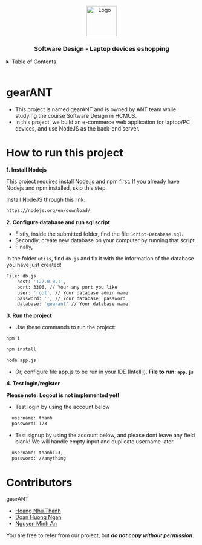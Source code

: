 <!-- PROJECT LOGO -->
<br />
<div align="center">
  <a href="https://github.com/harris1111/Project-TKPM-GearANT">
    <img src="https://i.imgur.com/5g0Inms.png" alt="Logo" width="80" height="80">
  </a>

  <h3 align="center">Software Design - Laptop devices eshopping</h3>
</div>

<!-- TABLE OF CONTENTS -->
<details>
  <summary>Table of Contents</summary>
  <ol>
    <li>
      <a href="#gearANT">gearANT</a>
    </li>
    <li>
      <a href="#how-to-run-this-project">How to run this project</a>
    </li>
    <li>
      <a href="#contributors">Contributors</a>
    </li>
  </ol>
</details>

<br/>

# gearANT

- This project is named gearANT and is owned by ANT team while studying the course Software Design in HCMUS. 
- In this project, we build an e-commerce web application for laptop/PC devices, and use NodeJS as the back-end server.

# How to run this project

**1. Install Nodejs**

This project requires install [Node.js](https://nodejs.org/) and npm first. If you already have Nodejs and npm installed, skip this step.

Install NodeJS through this link:
```sh
https://nodejs.org/en/download/
```

**2. Configure database and run sql script**

- Fistly, inside the submitted folder, find the file ```Script-Database.sql```.
- Secondly, create new database on your computer by running that script.
- Finally, 

In the folder ```utils```, find ```db.js``` and fix it with the information of the database you have just created!
```sh
File: db.js
    host: '127.0.0.1',
    port: 3306, // Your any port you like
    user: 'root', // Your database admin name
    password: '', // Your database  password
    database: 'gearant' // Your database name
```

**3. Run the project**

- Use these commands to run the project:
```sh
npm i
```
```sh
npm install
```
```sh
node app.js
```
- Or, configure file app.js to be run in your IDE (Intellij). **File to run: ```app.js```**

**4. Test login/register**

**Please note: Logout is not implemented yet!**

- Test login by using the account below
```sh
  username: thanh
  password: 123
```

- Test signup by using the account below, and please dont leave any field blank!
We will handle empty input and duplicate username later.
```sh
  username: thanh123,
  password: //anything
```


# Contributors

gearANT
- [Hoang Nhu Thanh](https://github.com/thanhhoang4869)
- [Doan Huong Ngan](https://github.com/19127049)
- [Nguyen Minh An](https://github.com/harris1111)

You are free to refer from our project, but ***do not copy without permission***.

